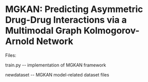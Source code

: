 # MGKAN: Predicting Asymmetric Drug-Drug Interactions via a Multimodal Graph Kolmogorov-Arnold Network

Files:

train.py -- implementation of MGKAN framework

newdataset -- MGKAN model-related dataset files

